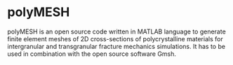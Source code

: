 # polyMESH
polyMESH is an open source code written in MATLAB language to generate finite element meshes of 2D cross-sections of polycrystalline materials for intergranular and transgranular fracture mechanics simulations. It has to be used in combination with the open source software Gmsh.
